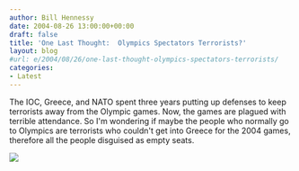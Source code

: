 ```yaml
---
author: Bill Hennessy
date: 2004-08-26 13:00:00+00:00
draft: false
title: 'One Last Thought:  Olympics Spectators Terrorists?'
layout: blog
#url: e/2004/08/26/one-last-thought-olympics-spectators-terrorists/
categories:
- Latest
---
```


The IOC, Greece, and NATO spent three years putting up defenses to keep terrorists away from the Olympic games.  Now, the games are plagued with terrible attendance.  So I'm wondering if maybe the people who normally go to Olympics are terrorists who couldn't get into Greece for the 2004 games, therefore all the people disguised as empty seats.  
  
![](https://blog.billhennessy.com/aggbug.aspx?PostID=624)

